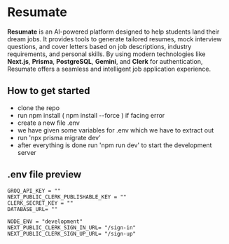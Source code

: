 
# Resumate

**Resumate** is an AI-powered platform designed to help students land their dream jobs. It provides tools to generate tailored resumes, mock interview questions, and cover letters based on job descriptions, industry requirements, and personal skills. By using modern technologies like **Next.js**, **Prisma**, **PostgreSQL**, **Gemini**, and **Clerk** for authentication, Resumate offers a seamless and intelligent job application experience.


## How to get started

- clone the repo
- run npm install ( npm install --force ) if facing error
- create a new file .env
- we have given some variables for .env which we have to extract out
- run 'npx prisma migrate dev'
- after everything is done run 'npm run dev' to start the development server



## .env file preview

```
GROQ_API_KEY = ""
NEXT_PUBLIC_CLERK_PUBLISHABLE_KEY = ""
CLERK_SECRET_KEY = ""
DATABASE_URL= ""

NODE_ENV = "development"
NEXT_PUBLIC_CLERK_SIGN_IN_URL= "/sign-in"
NEXT_PUBLIC_CLERK_SIGN_UP_URL= "/sign-up"

```
